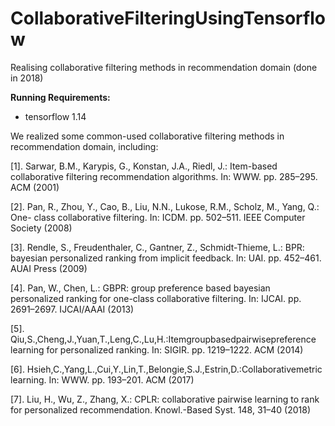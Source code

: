 # CollaborativeFilteringUsingTensorflow
Realising collaborative filtering methods in recommendation domain (done in 2018)


**Running Requirements:**
* tensorflow 1.14


We realized some common-used collaborative filtering methods in recommendation domain, including:

[1]. Sarwar, B.M., Karypis, G., Konstan, J.A., Riedl, J.: Item-based collaborative filtering recommendation algorithms. In: WWW. pp. 285–295. ACM (2001)

[2]. Pan, R., Zhou, Y., Cao, B., Liu, N.N., Lukose, R.M., Scholz, M., Yang, Q.: One- class collaborative filtering. In: ICDM. pp. 502–511. IEEE Computer Society (2008)

[3]. Rendle, S., Freudenthaler, C., Gantner, Z., Schmidt-Thieme, L.: BPR: bayesian personalized ranking from implicit feedback. In: UAI. pp. 452–461. AUAI Press (2009)

[4]. Pan, W., Chen, L.: GBPR: group preference based bayesian personalized ranking for one-class collaborative filtering. In: IJCAI. pp. 2691–2697. IJCAI/AAAI (2013)

[5]. Qiu,S.,Cheng,J.,Yuan,T.,Leng,C.,Lu,H.:Itemgroupbasedpairwisepreference learning for personalized ranking. In: SIGIR. pp. 1219–1222. ACM (2014)

[6]. Hsieh,C.,Yang,L.,Cui,Y.,Lin,T.,Belongie,S.J.,Estrin,D.:Collaborativemetric learning. In: WWW. pp. 193–201. ACM (2017)

[7]. Liu, H., Wu, Z., Zhang, X.: CPLR: collaborative pairwise learning to rank for personalized recommendation. Knowl.-Based Syst. 148, 31–40 (2018)
